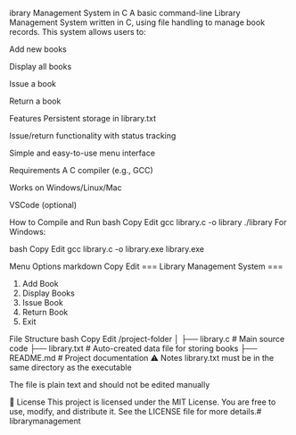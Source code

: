 ibrary Management System in C
A basic command-line Library Management System written in C, using file handling to manage book records. This system allows users to:

Add new books

Display all books

Issue a book

Return a book

Features
Persistent storage in library.txt

Issue/return functionality with status tracking

Simple and easy-to-use menu interface

Requirements
A C compiler (e.g., GCC)

Works on Windows/Linux/Mac

VSCode (optional)

How to Compile and Run
bash
Copy
Edit
gcc library.c -o library
./library
For Windows:

bash
Copy
Edit
gcc library.c -o library.exe
library.exe

Menu Options
markdown
Copy
Edit
=== Library Management System ===
1. Add Book
2. Display Books
3. Issue Book
4. Return Book
5. Exit

File Structure
bash
Copy
Edit
/project-folder
│
├── library.c         # Main source code
├── library.txt       # Auto-created data file for storing books
├── README.md         # Project documentation
⚠ Notes
library.txt must be in the same directory as the executable

The file is plain text and should not be edited manually

📄 License
This project is licensed under the MIT License.
You are free to use, modify, and distribute it. See the LICENSE file for more details.# librarymanagement
